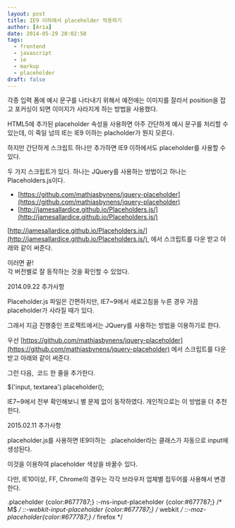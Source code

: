 ```yaml
---
layout: post
title: IE9 이하에서 placeholder 적용하기
author: [Aria]
date: 2014-05-29 20:02:50
tags:
  - frontend
  - javascript
  - ie
  - markup
  - placeholder
draft: false
---
```


각종 입력 폼에 예시 문구를 나타내기 위해서 예전에는 이미지를 잘라서 position을 잡고 포커싱이 되면 이미지가 사라지게 하는 방법을 사용했다.

HTML5에 추가된 placeholder 속성을 사용하면 아주 간단하게 예시 문구를 처리할 수 있는데, 이 죽일 넘의 IE는 IE9 이하는 placholder가 뭔지 모른다.

하지만 간단하게 스크립트 하나만 추가하면 IE9 이하에서도 placeholder를 사용할 수 있다.

두 가지 스크립트가 있다. 하나는 JQuery를 사용하는 방법이고 하나는 Placeholders.js이다.

*   [https://github.com/mathiasbynens/jquery-placeholder](https://github.com/mathiasbynens/jquery-placeholder)
*   [http://jamesallardice.github.io/Placeholders.js/](http://jamesallardice.github.io/Placeholders.js/)

[http://jamesallardice.github.io/Placeholders.js/](http://jamesallardice.github.io/Placeholders.js/)  에서 스크립트를 다운 받고 아래와 같이 써준다.

<script src="placeholders.min.js"></script>

이러면 끝!  
각 버전별로 잘 동작하는 것을 확인할 수 있었다.

2014.09.22 추가사항

Placeholder.js 파일은 간편하지만, IE7~9에서 새로고침을 누른 경우 가끔 placeholder가 사라질 때가 있다.

그래서 지금 진행중인 프로젝트에서는 JQuery를 사용하는 방법을 이용하기로 한다.

우선 [https://github.com/mathiasbynens/jquery-placeholder](https://github.com/mathiasbynens/jquery-placeholder) 에서 스크립트를 다운받고 아래와 같이 써준다.

<script src="jquery.placeholder.js"></script>

그런 다음,  코드 한 줄을 추가한다.

$('input, textarea').placeholder();

IE7~9에서 전부 확인해보니 별 문제 없이 동작하였다. 개인적으로는 이 방법을 더 추천한다.

2015.02.11 추가사항

placeholder.js를 사용하면 IE9이하는  .placeholder라는 클래스가 자동으로 input에 생성된다.

이것을 이용하여 placeholder 색상을 바꿀수 있다.

다만, IE10이상, FF, Chrome의 경우는 각각 브라우저 업체별 접두어를 사용해서 변경한다.

.placeholder {color:#677787;}
:-ms-input-placeholder {color:#677787;} /* M$ */
::-webkit-input-placeholder {color:#677787;} /* webkit */
::-moz-placeholder{color:#677787;} /* firefox */